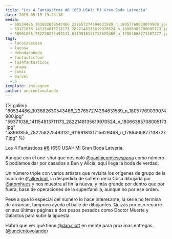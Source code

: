 ```yaml
---
title: "Los 4 Fantásticos #6 (650 USA): Mi Gran Boda Latveria"
date: 2019-05-15 19:28:18
media: 
  - 60534486_303682630543466_227657274394631589_n_18057769039074900.jpg
  - 59371036_141154813711173_2822148135619970524_n_18066385708005173.jpg
  - 58961855_782258225493131_6119918131715629468_n_17864668771387277.jpg
tags: 
  - lacosasecasa
  - lacosa
  - debodaenboda
  - fantasticfour
  - los4fantasticos
  - grapa
  - comic
  - marvel
  - 6
template: instagram
author: uncientovolando
---
```


{% gallery "60534486_303682630543466_227657274394631589_n_18057769039074900.jpg" "59371036_141154813711173_2822148135619970524_n_18066385708005173.jpg" "58961855_782258225493131_6119918131715629468_n_17864668771387277.jpg" %}

Los 4 Fantásticos [#6](/tags/6) (650 USA): Mi Gran Boda Latveria.

Aunque con el one-shot que nos coló [@paninicomicsespana](https://instagram.com/paninicomicsespana) como número 5 podiamos dar por casados a Ben y Alicia, aquí llega la boda de verdad.

Un número triple con varios artistas que revisita los orígenes de grupo de la mano de [@allredmd](https://instagram.com/allredmd), la despedida de soltero de la Cosa dibujada por [@atomhues](https://instagram.com/atomhues) y nos muestra al fin la nueva, y más grande por dentro que por fuera, base de operaciones de la superfamilia, aunque no por ese orden.

Pese a que lo especial del número lo hace interesante, la serie no termina de arrancar, tampoco ayuda el baile de dibujantes. Quizás por eso recurre en sus últimas páginas a dos pesos pesados como Doctor Muerte y Galactus para subir la apuesta.

Habrá que ver qué tiene [@dan.slott](https://instagram.com/dan.slott) en mente para próximas entregas. ([@uncientovolando](https://instagram.com/uncientovolando))
